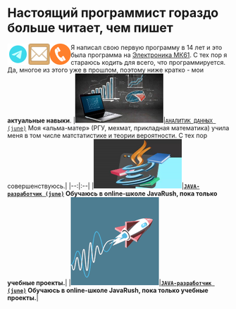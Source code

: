 # Настоящий программист гораздо больше читает, чем пишет

[<img title="Мой Телеграм" width="48" align="left" src="https://github.com/agvaravin/agvaravin/blob/main/pix/ico/telegram.png" />][MyTelegram]
[<img title="Моя почта" width="48" align="left" src="https://github.com/agvaravin/agvaravin/blob/main/pix/ico/email.png" />][MyEmail]
[<img title="Мой телефон" width="48" align="left" src="https://github.com/agvaravin/agvaravin/blob/main/pix/ico/tel.png" />][MyTel]
Я написал свою первую программу в 14 лет и это была программа на [Электроника МК61][MK61].
С тех пор я стараюсь кодить для всего, что программируется. Да, многое из этого уже в прошлом, поэтому ниже кратко - мои **актуальные навыки**.
|[<img title="Портфолио Аналитика Данных" width="200" src="https://github.com/agvaravin/agvaravin/blob/main/pix/main_ad.jpg" />][DataAnalitic]|[`АНАЛИТИК ДАННЫХ (june)`][DataAnalitic] Моя «альма-матер» (РГУ, мехмат, прикладная математика) учила меня в том числе матстатистике и теории вероятности. С тех пор совершенствуюсь.|
|--:|:--|
|[<img title="Портфолио Аналитика Данных" width="200" src="https://github.com/agvaravin/agvaravin/blob/main/pix/main_java.jpg" />][Java-dev]|**[`JAVA-разработчик (june)`][Java-dev] Обучаюсь в online-школе JavaRush, пока только учебные проекты.**|
|[<img title="Портфолио Проекты" width="200" src="https://github.com/agvaravin/agvaravin/blob/main/pix/rocket.gif" />][Projects]|**[`JAVA-разработчик (june)`][Projects] Обучаюсь в online-школе JavaRush, пока только учебные проекты.**|

[DataAnalitic]: https://github.com/agvaravin/DataAnalitic
[Java-dev]: https://github.com/agvaravin/DataAnalitic
[Projects]: https://github.com/agvaravin/DataAnalitic

[MyTelegram]: https://t.me/AGVaravin
[MyEmail]: mailto://agvaravin@yandex.ru
[MyTel]: tel://+79185556656
[MK61]: https://github.com/agvaravin/agvaravin/blob/main/pix/MK-61.jpg
